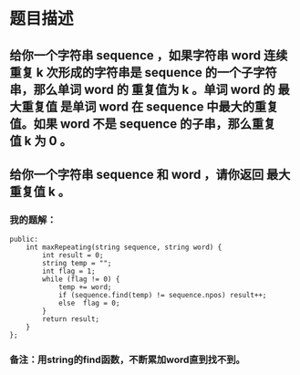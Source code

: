  # 题目描述
## 给你一个字符串 sequence ，如果字符串 word 连续重复 k 次形成的字符串是 sequence 的一个子字符串，那么单词 word 的 重复值为 k 。单词 word 的 最大重复值 是单词 word 在 sequence 中最大的重复值。如果 word 不是 sequence 的子串，那么重复值 k 为 0 。
## 给你一个字符串 sequence 和 word ，请你返回 最大重复值 k 。
### 我的题解：
```class Solution {
public:
    int maxRepeating(string sequence, string word) {
        int result = 0;
        string temp = "";
        int flag = 1;
        while (flag != 0) {
            temp += word;
            if (sequence.find(temp) != sequence.npos) result++;
            else  flag = 0;
        }
        return result;
    }
}; 
```
### **备注**：用string的find函数，不断累加word直到找不到。